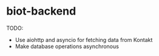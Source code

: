 # biot-backend

TODO:

- Use aiohttp and asyncio for fetching data from Kontakt
- Make database operations asynchronous
